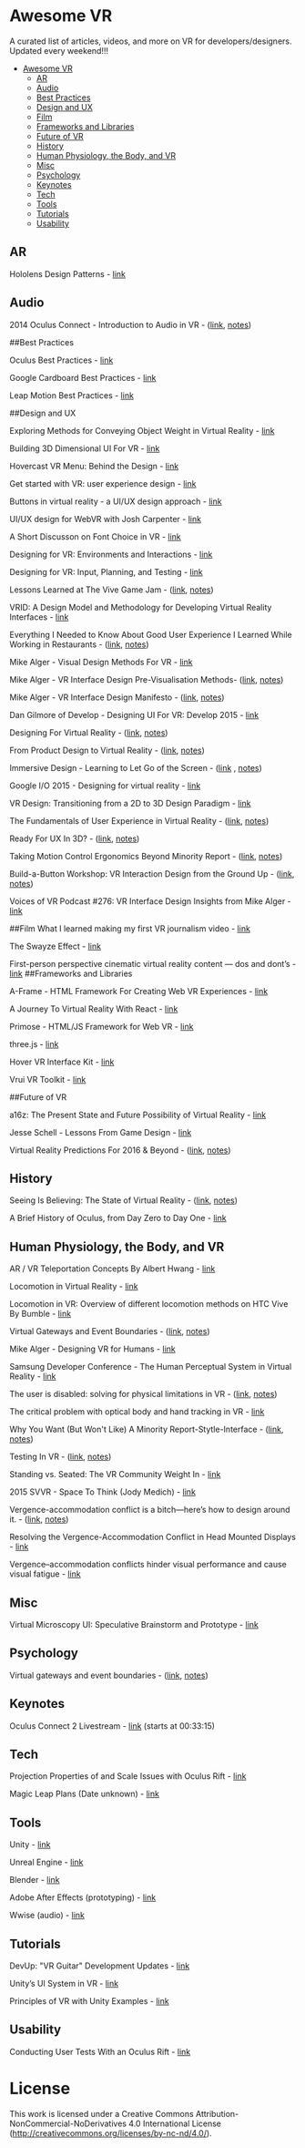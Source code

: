 # Awesome VR
A curated list of articles, videos, and more on VR for developers/designers. Updated every weekend!!!

- [Awesome VR](#awesome-vr)
	- [AR](#ar)
	- [Audio](#audio)
	- [Best Practices](#best-practices)
	- [Design and UX](#design-and-ux)
	- [Film](#film)
	- [Frameworks and Libraries](#frameworks-and-libraries)
	- [Future of VR](#future-of-vr)
	- [History](#history)
	- [Human Physiology, the Body, and VR](#human-physiology-the-body-and-vr)
	- [Misc](#misc)
	- [Psychology](#psychology)
	- [Keynotes](#keynotes)
	- [Tech](#tech)
	- [Tools](#tools)
	- [Tutorials](#tutorials)
	- [Usability](#usability)

## AR

Hololens Design Patterns - [link](http://www.hololensfocus.com/design-patterns-1/)

## Audio

2014 Oculus Connect - Introduction to Audio in VR - ([link](https://www.youtube.com/watch?v=X6wSEMh8nR8&feature=youtu.be), [notes](https://github.com/thejourneydude/awesome_vr/blob/master/notes/2014%20Oculus%20Connect%20-%20Introduction%20to%20Audio%20in%20VR.md))

##Best Practices

Oculus Best Practices - [link](https://developer.oculus.com/documentation/intro-vr/latest/concepts/book-bp/)

Google Cardboard Best Practices -  [link](https://www.google.com/design/spec-vr/designing-for-google-cardboard/a-new-dimension.html#)

Leap Motion Best Practices - [link](https://developer.leapmotion.com/assets/Leap%20Motion%20VR%20Best%20Practices%20Guidelines.pdf)


##Design and UX

Exploring Methods for Conveying Object Weight in Virtual Reality - [link](http://www.roadtovr.com/b-reel-simulating-object-weight-mass-virtual-reality-motion-controllers/)

Building 3D Dimensional UI For VR - [link](http://www.gdcvault.com/play/1023652/Building-3-Dimensional-UI-for)

Hovercast VR Menu: Behind the Design - [link](http://blog.leapmotion.com/hovercast-vr-menu-behind-design)

Get started with VR: user experience design - [link](http://www.vrinflux.com/the-basics-of-virtual-reality-ux/)

Buttons in virtual reality - a UI/UX design approach - [link](http://realityshift.io/blog/buttons-in-virtual-reality-a-ui-ux-design-approach)

UI/UX design for WebVR with Josh Carpenter - [link](https://www.youtube.com/watch?v=ZOaOYTOpwyM)

A Short Discusson on Font Choice in VR - [link](https://www.reddit.com/r/oculus/comments/45w3am/vr_fonts/)

Designing for VR: Environments and Interactions - [link](https://channel9.msdn.com/blogs/misslivirose/Designing-for-VR-Environments-and-Interactions)


Designing for VR: Input, Planning, and Testing - [link](https://channel9.msdn.com/blogs/misslivirose/Designing-for-VR-Input-Planning-and-Testing?ocid=EntriesInArea)


Lessons Learned at The Vive Game Jam - ([link](https://www.youtube.com/watch?v=tQQPuZPWCN4), [notes](https://github.com/thejourneydude/awesome_vr/blob/master/notes/Lessons%20Learned%20at%20The%20Vive%20Game%20Jam.md))

VRID: A Design Model and Methodology for Developing
Virtual Reality Interfaces - [link](http://www.cs.tufts.edu/~jacob/papers/vrst01.tanriverdi.pdf)

Everything I Needed to Know About Good User Experience I Learned While Working in Restaurants - ([link](https://www.nngroup.com/articles/ux-learn-in-restaurants/), [notes](https://github.com/thejourneydude/awesome_vr/blob/master/notes/Everything%20I%20Needed%20to%20Know%20About%20Good%20User%20Experience%20I%20Learned%20While%20Working%20in%20Restaurants.md))

Mike Alger - Visual Design Methods For VR - [link](http://aperturesciencellc.com/vr/VisualDesignMethodsforVR_MikeAlger.pdf)

Mike Alger - VR Interface Design Pre-Visualisation Methods- ([link](https://vimeo.com/141330081), [notes](https://github.com/thejourneydude/awesome_vr/blob/master/notes/VR%20Interface%20Design%20Pre-Visualization%20Methods.md))

Mike Alger - VR Interface Design Manifesto - ([link](https://vimeo.com/116101132), [notes](https://github.com/thejourneydude/awesome_vr/blob/master/notes/Mike%20Alger's%20VR%20Interace%20Design%20Manifesto.md))

Dan Gilmore of Develop - Designing UI For VR: Develop 2015 - [link](https://www.youtube.com/watch?v=4lRhTPQroi0)

Designing For Virtual Reality - ([link](https://ustwo.com/blog/designing-for-virtual-reality-google-cardboard/), [notes](https://github.com/thejourneydude/awesome_vr/blob/master/notes/Designing-For-Virtual-Reality.md))

From Product Design to Virtual Reality - ([link](https://medium.com/google-design/from-product-design-to-virtual-reality-be46fa793e9b#.35inq8qh3),  [notes](https://github.com/thejourneydude/awesome_vr/blob/master/notes/From-Product-Design-To-Virtual-Reality.md))

Immersive Design - Learning to Let Go of the Screen - ([link](https://medium.com/backchannel/immersive-design-76499204d5f6#.h7myyf7az) , [notes](https://github.com/thejourneydude/awesome_vr/blob/master/notes/Immersive-Design-Learning-To-Let-Go-Of-The-Screen.md))

Google I/O 2015 - Designing for virtual reality - [link](https://youtu.be/Qwh1LBzz3AU)

VR Design: Transitioning from a 2D to 3D Design Paradigm - [link](https://www.youtube.com/watch?v=XjnHr_6WSqo&feature=youtu.be)

The Fundamentals of User Experience in Virtual Reality - ([link](http://www.blockinterval.com/project-updates/2015/10/15/user-experience-in-virtual-reality), [notes](https://github.com/thejourneydude/awesome_vr/blob/master/notes/The%20Fundamentals%20Of%20User%20Experience%20In%20Virtual%20Reality.md))

Ready For UX In 3D? - ([link](http://www.blockinterval.com/project-updates/2015/10/27/ux-moves-to-3d), [notes](https://github.com/thejourneydude/awesome_vr/blob/master/notes/Ready%20For%20UX%20In%203D.md))

Taking Motion Control Ergonomics Beyond Minority Report - ([link](http://blog.leapmotion.com/taking-motion-control-ergonomics-beyond-minority-report/), [notes](https://github.com/thejourneydude/awesome_vr/blob/master/notes/Leap%20Motion's%20Best%20Practices.md))

Build-a-Button Workshop: VR Interaction Design from the Ground Up - ([link](http://blog.leapmotion.com/build-button-workshop-vr-interaction-design-ground/), [notes](https://github.com/thejourneydude/awesome_vr/blob/master/notes/Build-a-Button%20Workshop:%20VR%20Interaction%20Design%20from%20the%20Ground%20Up.md))

Voices of VR Podcast #276: VR Interface Design Insights from Mike Alger - [link](https://overcast.fm/+BnTpq6J7g)

##Film
What I learned making my first VR journalism video - [link](https://medium.com/@tseymat/what-i-learned-making-my-first-vr-journalism-video-397ac1744b64#.5bfts4r2r)

The Swayze Effect - [link](https://storystudio.oculus.com/en-us/blog/the-swayze-effect/)

First-person perspective cinematic virtual reality content — dos and dont’s - [link](https://medium.com/@ashokbania/first-person-perspective-cinematic-virtual-reality-content-dos-and-dont-s-f2c7b986302f#.xyvvv4y65)
##Frameworks and Libraries

A-Frame - HTML Framework For Creating Web VR Experiences - [link](https://aframe.io/)

A Journey To Virtual Reality With React - [link](https://medium.com/@clayallsopp/a-journey-to-virtual-reality-with-react-6e3b86140a63#.rvps81eev)

Primose - HTML/JS Framework for Web VR - [link](http://www.primrosevr.com/)

three.js - [link](http://threejs.org/)

Hover VR Interface Kit - [link](https://github.com/aestheticinteractive/Hover-VR-Interface-Kit)

Vrui VR Toolkit - [link](http://idav.ucdavis.edu/~okreylos/ResDev/Vrui/)


##Future of VR

a16z: The Present State and Future Possibility of Virtual Reality - [link](https://overcast.fm/+BlzGapn4Y)  

Jesse Schell - Lessons From Game Design - [link](https://vimeo.com/142191776)

Virtual Reality Predictions For 2016 & Beyond - ([link](https://medium.com/@shawnfromportland/virtual-reality-predictions-for-2016-beyond-c4d9adf9f13e#.m9exhgfvb), [notes](https://github.com/thejourneydude/awesome_vr/blob/master/notes/Virtual-Reality-Predictions-For-2016-%26-Beyond.md))


## History

Seeing Is Believing: The State of Virtual Reality - ([link](http://www.theverge.com/a/virtual-reality/intro), [notes](https://github.com/thejourneydude/awesome_vr/blob/master/notes/Seeing-Is-Believing-The-State-Of-Virtual-Reality.md))

A Brief History of Oculus, from Day Zero to Day One - [link](https://medium.com/kickstarter/a-brief-history-of-oculus-from-day-zero-to-day-one-8878aae002f8#.wu4u38ewe)

## Human Physiology, the Body, and VR

AR / VR Teleportation Concepts By Albert Hwang - [link](http://www.albert-hwang.com/blog/2016/5/ar-teleportation-concepts)

Locomotion in Virtual Reality - [link](https://www.youtube.com/watch?v=J8o71UycDa0)

Locomotion in VR: Overview of different locomotion methods on HTC Vive By Bumble - [link](https://www.youtube.com/watch?v=p0YxzgQG2-E)

Virtual Gateways and Event Boundaries - ([link](https://github.com/thejourneydude/awesome_vr/blob/master/notes/2014%20Oculus%20Connect%20-%20Introduction%20to%20Audio%20in%20VR.md), [notes](https://github.com/thejourneydude/awesome_vr/blob/master/notes/Virtual%20Gateways%20and%20Event%20Boundaries.md))

Mike Alger - Designing VR for Humans - [link](https://www.youtube.com/watch?v=fEMDo-SBO1g&feature=youtu.be)

Samsung Developer Conference - The Human Perceptual System in Virtual Reality - [link](https://www.youtube.com/watch?v=fx1oaRCGC1s)

The user is disabled: solving for physical limitations in VR - ([link](http://vrinflux.com/the-user-is-disabled-solving-for-physical-limitations-in-vr/), [notes](https://github.com/thejourneydude/awesome_vr/blob/master/notes/The%20User%20is%20Disabled:%20Solving%20For%20Physical%20Limitations%20in%20VR.md))

The critical problem with optical body and hand tracking in VR - [link](http://vrinflux.com/the-critical-problem-with-optical-body-and-hand-tracking-in-vr/)

Why You Want (But Won't Like) A Minority Report-Stytle-Interface - ([link](http://www.kickerstudio.com/2010/11/why-you-want-but-wont-like-a-minority-report-style-interface/), [notes](https://github.com/thejourneydude/awesome_vr/blob/master/notes/WHY%20YOU%20WANT%20(BUT%20WON%E2%80%99T%20LIKE)%20A%20MINORITY%20REPORT-STYLE%20INTERFACE.md))

Testing In VR - ([link](http://www.properqa.com/#!vr-testing/c69b), [notes](https://github.com/thejourneydude/awesome_vr/blob/master/notes/Testing%20In%20VR%20Has%20Unique%20Challenges.md))

Standing vs. Seated: The VR Community Weight In - [link](http://www.blockinterval.com/project-updates/2015/9/30/standing-vs-seated-the-vr-community-weighs-in)

2015 SVVR - Space To Think (Jody Medich) - [link](https://youtu.be/ziVoJaYwYNY)

Vergence-accommodation conflict is a bitch—here’s how to design around it. - ([link](http://vrinflux.com/vergence-accommodation-conflict-is-a-bitch-heres-how-to-design-around-it/), [notes](Vergence-Accomadation-Conflic-Is-A-Bitch-Here's-How-To-Design-Around-It.md))

Resolving the Vergence-Accommodation
Conflict in Head Mounted Displays - [link](https://www.cs.umd.edu/sites/default/files/scholarly_papers/Kramidarev.pdf)

Vergence–accommodation conflicts hinder visual performance and cause visual fatigue - [link](http://www.ncbi.nlm.nih.gov/pmc/articles/PMC2879326/)

## Misc
Virtual Microscopy UI: Speculative Brainstorm and Prototype - [link](http://www.microscopy-uk.org.uk/mag/indexmag.html?http://www.microscopy-uk.org.uk/mag/artmay16/js-photomicro-VR.html)

## Psychology
Virtual gateways and event boundaries - ([link](http://www.vrinflux.com/virtual-gateways-and-event-boundaries/), [notes](https://github.com/thejourneydude/awesome_vr/blob/master/notes/Virtual%20Gateways%20and%20Event%20Boundaries.md))

## Keynotes

Oculus Connect 2 Livestream - [link](http://www.twitch.tv/oculus/v/17538854) (starts at 00:33:15)

## Tech

Projection Properties of and Scale Issues with Oculus Rift - [link](https://www.youtube.com/watch?v=lsKuGUYXHa4)

Magic Leap Plans (Date unknown) - [link](https://cdn1.vox-cdn.com/uploads/chorus_asset/file/4296725/61845907_1_.0.pdf)

## Tools

Unity - [link](https://unity3d.com)

Unreal Engine - [link](https://www.unrealengine.com)

Blender - [link](https://www.blender.org/)

Adobe After Effects (prototyping) - [link](http://www.adobe.com/products/aftereffects.html)

Wwise (audio) - [link](https://www.audiokinetic.com/products/wwise/)

## Tutorials

DevUp: "VR Guitar" Development Updates - [link](https://www.youtube.com/playlist?list=PLmUZ4l5SqKXxVdI8GNld1-YZRClvu-ljw)

Unity’s UI System in VR - [link](https://developer.oculus.com/blog/unitys-ui-system-in-vr/)

Principles of VR with Unity Examples - [link](https://www.youtube.com/watch?v=fyspqEIuWyk)

## Usability
Conducting User Tests With an Oculus Rift - [link](https://www.twentymilliseconds.com/post/user-testing-oculus-rift/)


# License
This work is licensed under a Creative Commons Attribution-NonCommercial-NoDerivatives 4.0 International License (http://creativecommons.org/licenses/by-nc-nd/4.0/).

